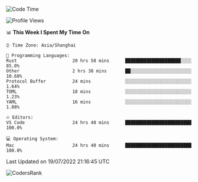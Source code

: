 <!--START_SECTION:waka-->
![Code Time](http://img.shields.io/badge/Code%20Time-1%2C516%20hrs%2012%20mins-blue)

![Profile Views](http://img.shields.io/badge/Profile%20Views-17-blue)

📊 **This Week I Spent My Time On** 

```text
⌚︎ Time Zone: Asia/Shanghai

💬 Programming Languages: 
Rust                     20 hrs 58 mins      █████████████████████░░░░   85.0% 
Other                    2 hrs 38 mins       ██░░░░░░░░░░░░░░░░░░░░░░░   10.68% 
Protocol Buffer          24 mins             ░░░░░░░░░░░░░░░░░░░░░░░░░   1.64% 
TOML                     18 mins             ░░░░░░░░░░░░░░░░░░░░░░░░░   1.23% 
YAML                     16 mins             ░░░░░░░░░░░░░░░░░░░░░░░░░   1.08%

🔥 Editors: 
VS Code                  24 hrs 40 mins      █████████████████████████   100.0%

💻 Operating System: 
Mac                      24 hrs 40 mins      █████████████████████████   100.0%

```


 Last Updated on 19/07/2022 21:16:45 UTC
<!--END_SECTION:waka-->

![CodersRank](https://cr-skills-chart-widget.azurewebsites.net/api/api?username=BugenZhao&padding=16&tooltip=true&branding=false&sort-by-score=true&skills=Rust%2C%20Swift%2C%20C%2C%20TypeScript%2C%20Java%2C%20Go%2C%20Dart%2C%20C%2B%2B%2C%20Python%2C%20Assembly%2C%20Shell%2C%20Kotlin)
